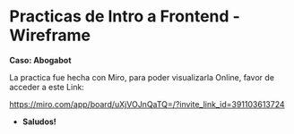 # Practicas de Intro a Frontend - Wireframe

**Caso: Abogabot**

La practica fue hecha con Miro, para poder visualizarla Online, favor de acceder a este Link:

https://miro.com/app/board/uXjVOJnQaTQ=/?invite_link_id=391103613724


- **Saludos!**
